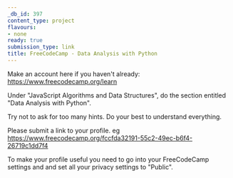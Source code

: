 ```yaml
---
_db_id: 397
content_type: project
flavours:
- none
ready: true
submission_type: link
title: FreeCodeCamp - Data Analysis with Python
---
```


Make an account here if you haven't already: https://www.freecodecamp.org/learn

Under "JavaScript Algorithms and Data Structures", do the section entitled "Data Analysis with Python".

Try not to ask for too many hints. Do your best to understand everything.

Please submit a link to your profile. eg https://www.freecodecamp.org/fccfda32191-55c2-49ec-b6f4-26719c1dd7f4

To make your profile useful you need to go into your FreeCodeCamp settings and and set all your privacy settings to "Public".
